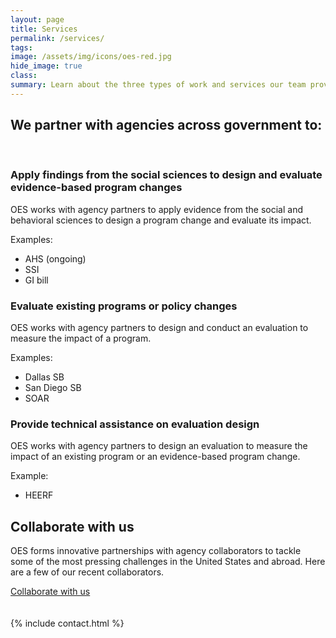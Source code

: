 ```yaml
---
layout: page
title: Services
permalink: /services/
tags: 
image: /assets/img/icons/oes-red.jpg
hide_image: true
class:
summary: Learn about the three types of work and services our team provides.
---
```


<h2>We partner with agencies across government to:</h2><br>
<h3>Apply findings from the social sciences to design and evaluate evidence-based program changes</h3>
OES works with agency partners to apply evidence from the social and behavioral sciences to design a program change and evaluate its impact. 

Examples: 
- AHS (ongoing)
- SSI 
- GI bill 


<h3>Evaluate existing programs or policy changes</h3>
OES works with agency partners to design and conduct an evaluation to measure the impact of a program.


Examples:
- Dallas SB 
- San Diego SB
- SOAR


<h3> Provide technical assistance on evaluation design</h3>
OES works with agency partners to design an evaluation to measure the impact of an existing program or an evidence-based program change.


Example:
- HEERF

<section class="usa-section bg-secondary-lighter">
  <section class="grid-container">
    <h2>Collaborate with us</h2>
    <p>OES forms innovative partnerships with agency collaborators to tackle some of the most pressing challenges in the United States and abroad. Here are a few of our recent collaborators.</p>
  <a class="usa-button" href="{{site.baseurl}}/opps">Collaborate with us</a>
  </section>
<br><br>
<section class="usa-section bg-white">
  {% include contact.html %}
</section>

